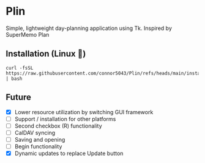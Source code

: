 # Plin
Simple, lightweight day-planning application using Tk. Inspired by SuperMemo Plan

## Installation (Linux 🐧)
```
curl -fsSL https://raw.githubusercontent.com/connor5043/Plin/refs/heads/main/install.sh | bash
```

## Future
- [x] Lower resource utilization by switching GUI framework
- [ ] Support / installation for other platforms
- [ ] Second checkbox (R) functionality
- [ ] CalDAV syncing
- [ ] Saving and opening
- [ ] Begin functionality
- [x] Dynamic updates to replace Update button
